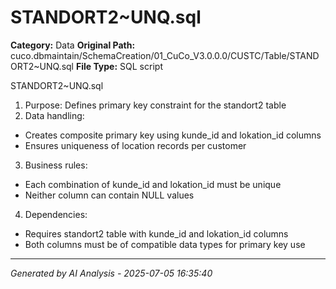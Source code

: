 # STANDORT2~UNQ.sql

**Category:** Data
**Original Path:** cuco.dbmaintain/SchemaCreation/01_CuCo_V3.0.0.0/CUSTC/Table/STANDORT2~UNQ.sql
**File Type:** SQL script

STANDORT2~UNQ.sql
1. Purpose: Defines primary key constraint for the standort2 table
2. Data handling:
- Creates composite primary key using kunde_id and lokation_id columns
- Ensures uniqueness of location records per customer
3. Business rules:
- Each combination of kunde_id and lokation_id must be unique
- Neither column can contain NULL values
4. Dependencies:
- Requires standort2 table with kunde_id and lokation_id columns
- Both columns must be of compatible data types for primary key use

---
*Generated by AI Analysis - 2025-07-05 16:35:40*
